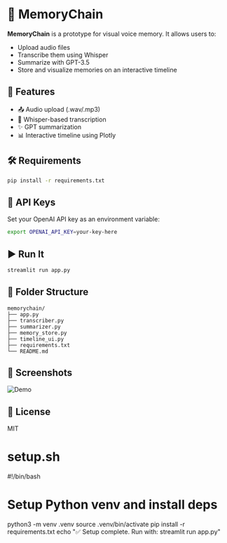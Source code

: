 # 🧠 MemoryChain

**MemoryChain** is a prototype for visual voice memory. It allows users to:
- Upload audio files
- Transcribe them using Whisper
- Summarize with GPT-3.5
- Store and visualize memories on an interactive timeline

## 🚀 Features
- 📤 Audio upload (.wav/.mp3)
- 🧠 Whisper-based transcription
- ✨ GPT summarization
- 📊 Interactive timeline using Plotly

## 🛠 Requirements
```bash
pip install -r requirements.txt
```

## 🔑 API Keys
Set your OpenAI API key as an environment variable:
```bash
export OPENAI_API_KEY=your-key-here
```

## ▶️ Run It
```bash
streamlit run app.py
```

## 📁 Folder Structure
```
memorychain/
├── app.py
├── transcriber.py
├── summarizer.py
├── memory_store.py
├── timeline_ui.py
├── requirements.txt
└── README.md
```

## 📸 Screenshots
![Demo](https://via.placeholder.com/600x300.png?text=MemoryChain+Demo+UI)

## 📄 License
MIT

# setup.sh
#!/bin/bash

# Setup Python venv and install deps
python3 -m venv .venv
source .venv/bin/activate
pip install -r requirements.txt
echo "✅ Setup complete. Run with: streamlit run app.py"
